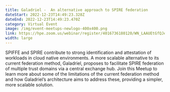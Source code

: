 ```yaml
---
title: Galadriel -  An alternative approach to SPIRE federation
dateStart: 2022-12-23T14:49:23.328Z
dateEnd: 2022-12-23T14:49:23.470Z
category: Virtual Event
image: /img/event-meetups-newlogo-400x400.png
link: https://hpe.zoom.us/webinar/register/4016736180120/WN_LAAUEtGfQJexWyZ0Scu8ug
width: large
---
```

SPIFFE and SPIRE contribute to strong identification and attestation of workloads in cloud native environments. A more scalable alternative to its current federation method, Galadriel, proposes to facilitate SPIRE federation of multiple trust domains via a central exchange hub. Join this Meetup to learn more about some of the limitations of the current federation method and how Galadriel’s architecture aims to address these, providing a simpler, more scalable solution.
